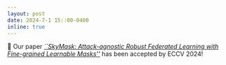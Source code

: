 ```yaml
---
layout: post
date: 2024-7-1 15::00-0400
inline: true
---
```


:pencil: Our paper *[``SkyMask: Attack-agnostic Robust Federated Learning with Fine-grained Learnable Masks''](./projects/8_project/)* has been accepted by ECCV 2024! 